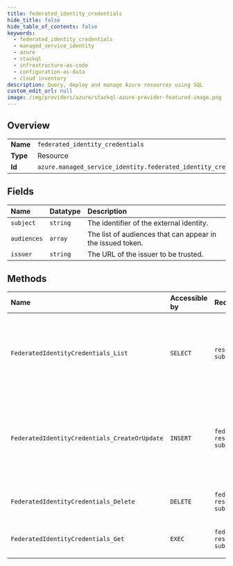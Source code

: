 ```yaml
---
title: federated_identity_credentials
hide_title: false
hide_table_of_contents: false
keywords:
  - federated_identity_credentials
  - managed_service_identity
  - azure    
  - stackql
  - infrastructure-as-code
  - configuration-as-data
  - cloud inventory
description: Query, deploy and manage Azure resources using SQL
custom_edit_url: null
image: /img/providers/azure/stackql-azure-provider-featured-image.png
---
```

  
    

## Overview
<table><tbody>
<tr><td><b>Name</b></td><td><code>federated_identity_credentials</code></td></tr>
<tr><td><b>Type</b></td><td>Resource</td></tr>
<tr><td><b>Id</b></td><td><code>azure.managed_service_identity.federated_identity_credentials</code></td></tr>
</tbody></table>

## Fields
| Name | Datatype | Description |
|:-----|:---------|:------------|
| `subject` | `string` | The identifier of the external identity. |
| `audiences` | `array` | The list of audiences that can appear in the issued token. |
| `issuer` | `string` | The URL of the issuer to be trusted. |
## Methods
| Name | Accessible by | Required Params | Description |
|:-----|:--------------|:----------------|:------------|
| `FederatedIdentityCredentials_List` | `SELECT` | `resourceGroupName, resourceName, subscriptionId` | Lists all the federated identity credentials under the specified user assigned identity. |
| `FederatedIdentityCredentials_CreateOrUpdate` | `INSERT` | `federatedIdentityCredentialResourceName, resourceGroupName, resourceName, subscriptionId` | Create or update a federated identity credential under the specified user assigned identity. |
| `FederatedIdentityCredentials_Delete` | `DELETE` | `federatedIdentityCredentialResourceName, resourceGroupName, resourceName, subscriptionId` | Deletes the federated identity credential. |
| `FederatedIdentityCredentials_Get` | `EXEC` | `federatedIdentityCredentialResourceName, resourceGroupName, resourceName, subscriptionId` | Gets the federated identity credential. |
